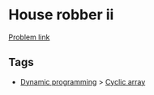 # House robber ii

[Problem link](https://leetcode.com/problems/house-robber-ii)

## Tags

* [Dynamic programming](/README.md#Dynamic_programming) > [Cyclic array](/README.md#Dynamic_programming-Cyclic_array)
